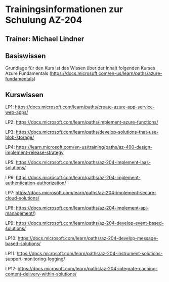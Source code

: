 # Trainingsinformationen zur Schulung AZ-204 
## Trainer: Michael Lindner
## Basiswissen
Grundlage für den Kurs ist das Wissen über der Inhalt folgenden Kurses
Azure Fundamentals (https://docs.microsoft.com/en-us/learn/paths/azure-fundamentals)
## Kurswissen

LP1:
https://docs.microsoft.com/learn/paths/create-azure-app-service-web-apps/

LP2:
https://docs.microsoft.com/learn/paths/implement-azure-functions/

LP3:
https://docs.microsoft.com/learn/paths/develop-solutions-that-use-blob-storage/

LP4:
https://learn.microsoft.com/en-us/training/paths/az-400-design-implement-release-strategy

LP5:
https://docs.microsoft.com/learn/paths/az-204-implement-iaas-solutions/

LP6:
https://docs.microsoft.com/learn/paths/az-204-implement-authentication-authorization/

LP7:
https://docs.microsoft.com/learn/paths/az-204-implement-secure-cloud-solutions/

LP8:
https://docs.microsoft.com/learn/paths/az-204-implement-api-management/)

LP9:
https://docs.microsoft.com/learn/paths/az-204-develop-event-based-solutions/

LP10:
https://docs.microsoft.com/learn/paths/az-204-develop-message-based-solutions/

LP11:
https://docs.microsoft.com/learn/paths/az-204-instrument-solutions-support-monitoring-logging/

LP12:
https://docs.microsoft.com/learn/paths/az-204-integrate-caching-content-delivery-within-solutions/



